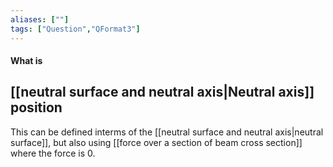 ```yaml
---
aliases: [""]
tags: ["Question","QFormat3"]
---
```


#### What is
## [[neutral surface and neutral axis|Neutral axis]] position
This can be defined interms of the [[neutral surface and neutral axis|neutral surface]], but also using [[force over a section of beam cross section]] where the force is 0.